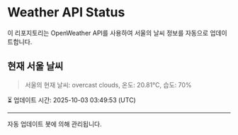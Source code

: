 
# Weather API Status

이 리포지토리는 OpenWeather API를 사용하여 서울의 날씨 정보를 자동으로 업데이트합니다.

## 현재 서울 날씨
> 서울의 현재 날씨: overcast clouds, 온도: 20.81°C, 습도: 70%

⏳ 업데이트 시간: 2025-10-03 03:49:53 (UTC)

---
자동 업데이트 봇에 의해 관리됩니다.
